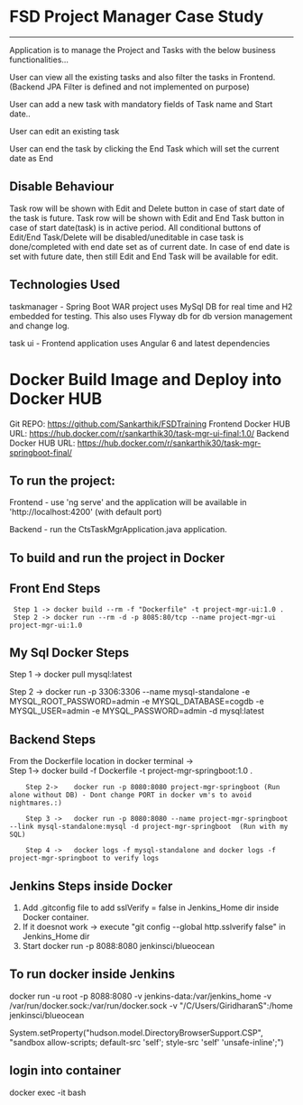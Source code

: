 # FSD Project Manager Case Study
--------------------------------------------

Application is to manage the Project and Tasks with the below business functionalities...

User can view all the existing tasks and also filter the tasks in Frontend. (Backend JPA Filter is defined and not implemented on purpose)

User can add a new task with mandatory fields of Task name and Start date..

User can edit an existing task

User can end the task by clicking the End Task which will set the current date as End

Disable Behaviour
-----------------
Task row will be shown with Edit and Delete button in case of start date of the task is future.
Task row will be shown with Edit and End Task button in case of start date(task) is in active period.
All conditional buttons of Edit/End Task/Delete will be disabled/uneditable in case task is done/completed with end date set as of current date.
In case of end date is set with future date, then still Edit and End Task will be available for edit.


Technologies Used
------------------
taskmanager - Spring Boot WAR project uses MySql DB for real time and H2 embedded for testing.
This also uses Flyway db for db version management and change log.

task ui - Frontend application uses Angular 6 and latest dependencies 


# Docker Build Image and Deploy into Docker HUB


Git REPO: https://github.com/Sankarthik/FSDTraining
Frontend Docker HUB URL:  https://hub.docker.com/r/sankarthik30/task-mgr-ui-final:1.0/
Backend Docker HUB URL:  https://hub.docker.com/r/sankarthik30/task-mgr-springboot-final/

To run the project:
---------------------

Frontend - use 'ng serve' and the application will be available in 'http://localhost:4200' (with default port)

Backend - run the CtsTaskMgrApplication.java application.

To build and run the project in Docker
----------------------------------------
Front End Steps
----------------
	 Step 1 -> docker build --rm -f "Dockerfile" -t project-mgr-ui:1.0 .
	 Step 2 -> docker run --rm -d -p 8085:80/tcp --name project-mgr-ui project-mgr-ui:1.0


My Sql Docker Steps
--------------------
  Step 1 -> docker pull mysql:latest
  
  Step 2 -> docker run -p 3306:3306 --name mysql-standalone -e MYSQL_ROOT_PASSWORD=admin -e MYSQL_DATABASE=cogdb -e MYSQL_USER=admin -e MYSQL_PASSWORD=admin -d mysql:latest


Backend Steps
---------------
From the Dockerfile location in docker terminal ->  
		Step 1->    docker build -f Dockerfile -t project-mgr-springboot:1.0 . 
		
		Step 2->    docker run -p 8080:8080 project-mgr-springboot (Run alone without DB) - Dont change PORT in docker vm's to avoid nightmares.:)
		
		Step 3 ->   docker run -p 8080:8080 --name project-mgr-springboot --link mysql-standalone:mysql -d project-mgr-springboot  (Run with my SQL)
		
        Step 4 ->   docker logs -f mysql-standalone and docker logs -f project-mgr-springboot to verify logs
		
		
Jenkins Steps inside Docker
---------------------------
1) Add .gitconfig file to add sslVerify = false in Jenkins_Home dir inside Docker container.
2) If it doesnot work -> execute "git config --global http.sslverify false" in Jenkins_Home dir
2) Start docker run -p 8088:8080 jenkinsci/blueocean


To run docker inside Jenkins
----------------------------
docker run -u root -p 8088:8080 -v jenkins-data:/var/jenkins_home -v /var/run/docker.sock:/var/run/docker.sock -v "/C/Users/GiridharanS":/home jenkinsci/blueocean

System.setProperty("hudson.model.DirectoryBrowserSupport.CSP", "sandbox allow-scripts; default-src 'self'; style-src 'self' 'unsafe-inline';")

login into container
--------------------
docker exec -it <mycontainer> bash



